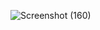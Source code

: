 
![Screenshot (160)](https://github.com/PKLProject/HCMBotDashboard/assets/110276945/8031f813-ac8a-492f-86fc-9df8bf95b2b3)
